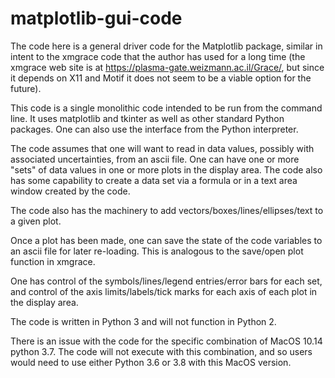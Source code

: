 # matplotlib-gui-code

The code here is a general driver code for the Matplotlib package, similar in
intent to the xmgrace code that the author has used for a long time (the
xmgrace web site is at https://plasma-gate.weizmann.ac.il/Grace/, but since it
depends on X11 and Motif it does not seem to be a viable option for the future).

This code is a single monolithic code intended to be run from the command line.
It uses matplotlib and tkinter as well as other standard Python packages.  One
can also use the interface from the Python interpreter.

The code assumes that one will want to read in data values, possibly with
associated uncertainties, from an ascii file.  One can have one or more "sets"
of data values in one or more plots in the display area.  The code also has
some capability to create a data set via a formula or in a text area window
created by the code.

The code also has the machinery to add vectors/boxes/lines/ellipses/text to
a given plot.

Once a plot has been made, one can save the state of the code variables to an
ascii file for later re-loading.  This is analogous to the save/open plot
function in xmgrace.

One has control of the symbols/lines/legend entries/error bars for each set,
and control of the axis limits/labels/tick marks for each axis of each plot
in the display area.

The code is written in Python 3 and will not function in Python 2.

There is an issue with the code for the specific combination of MacOS 10.14 python 3.7.  The code will not execute with this combination, and so users would need to use either Python 3.6 or 3.8 with this MacOS version.

